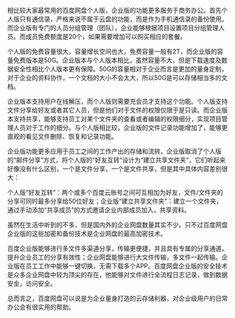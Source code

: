 

相比较大家最常用的百度网盘个人版，企业版的功能更多服务于商务办公。首先个人版只有通信录，严格来说不属于云盘的功能，而是作为手机通信录的备份使用。而企业版有专门的人员分组管理（团队），企业能够根据项目设置项目分组管理人员。而成员免费额度是20个，如果需要增加可以购买相应的套餐。

个人版的免费容量很大，容量增长空间也大，免费容量一般有2T，而企业版的容量免费版本是50G。企业版本与个人版本相比，虽然容量不大，但是下载速度及数据安全性相比个人版本更有保障。50G的容量相对于企业而言是更加的量身定制，对于企业的资料协作，一个文档的大小不会太大，所以50G是可以存储相当多的文档。

企业版本支持用户在线解压，而个人版则需要充会员才支持这个功能。个人版支持文件分享给好友或者其它人员，但是他们对于文件的权限仅限于是只读。而企业版本支持共享，能够支持员工对某个文件夹的查看或者编辑的权限细分，实现项目管理人员对于工作的细分。与个人版相比较，企业版的文件记录功能增加了，能够更直观的看见文件删除、恢复和记录功能。

企业版功能更多应用于员工之间的工作产出的存储和流转，企业版取消了个人版的“邮件分享”方式，将个人版的“好友互转”设计为“建立共享文件夹”，它们听起来好像没有什么区别，一个是文件分享，一个是文件共享，但是其中具体内容差别很大：

个人版“好友互转”：两个或多个百度云账号之间可互相加为好友，文件/文件夹的分享可同时最多分享给50位好友；企业版“建立共享文件夹”：建立一个文件夹，通过手动添加“共享成员”的方式邀请企业内部成员加入，共享资料。

虽然在生活中听到的不多，但是国内外的企业网盘数量其实不少。只不过百度网盘企业版的这些加密和备份技术是企业网盘的最高加密技术。

百度企业版能够进行多文件多渠道分享，传输更便捷，并且具有专属的分享通道，提升企业员工的分享有效性；企业网盘能够进行大文件传输，多文件一起传输。企业版在员工工作中能够一键切换，无需下载多个APP。百度网盘企业版的安全技术是众多企业网盘中较为顶尖的存在，他能够对文件进行全流程日志记录，做到数据安全，访问安全。

总而言之，百度网盘可以说是为企业量身打造的云存储利器，对企业级用户的日常办公会有很实用的帮助。


